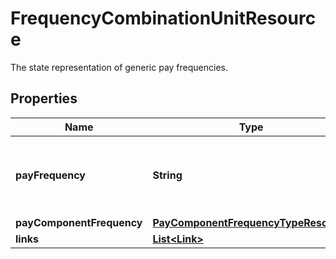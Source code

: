 

# FrequencyCombinationUnitResource

The state representation of generic pay frequencies.

## Properties

| Name | Type | Description | Notes |
|------------ | ------------- | ------------- | -------------|
|**payFrequency** | **String** | Frequency which the pay component would be applied. |  [optional] |
|**payComponentFrequency** | [**PayComponentFrequencyTypeResource**](PayComponentFrequencyTypeResource.md) |  |  [optional] |
|**links** | [**List&lt;Link&gt;**](Link.md) |  |  [optional] |



